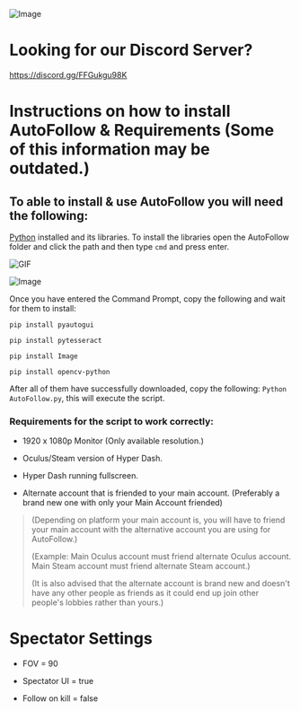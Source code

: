 ![Image](https://imgur.com/zRomQ6G.png)
# Looking for our Discord Server?
https://discord.gg/FFGukgu98K

# Instructions on how to install AutoFollow & Requirements (Some of this information may be outdated.)
## To able to install & use AutoFollow you will need the following:
[Python](https://www.python.org/downloads/) installed and its libraries.
To install the libraries open the AutoFollow folder and click the path and then type `cmd` and press enter.

![GIF](https://imgur.com/5hvgUGV.gif)

![Image](https://imgur.com/AxEZS9U.png)

Once you have entered the Command Prompt, copy the following and wait for them to install:

`pip install pyautogui`

`pip install pytesseract`

`pip install Image `

`pip install opencv-python`


After all of them have successfully downloaded, copy the following:
`Python AutoFollow.py`, this will execute the script.

### Requirements for the script to work correctly:

- 1920 x 1080p Monitor (Only available resolution.)

- Oculus/Steam version of Hyper Dash.

- Hyper Dash running fullscreen.

- Alternate account that is friended to your main account. (Preferably a brand new one with only your Main Account friended)
> (Depending on platform your main account is, you will have to friend your main account with the alternative account you are using for AutoFollow.)
>
> (Example: Main Oculus account must friend alternate Oculus account. Main Steam account must friend alternate Steam account.)
> 
> (It is also advised that the alternate account is brand new and doesn't have any other people as friends as it could end up join other people's lobbies rather than yours.)


# Spectator Settings
- FOV = 90

- Spectator UI = true

- Follow on kill = false

